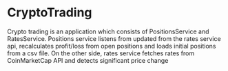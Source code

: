 # CryptoTrading
Crypto trading is an application which consists of PositionsService and RatesService. Positions service listens from updated from the rates service api, recalculates profit/loss from open positions and loads initial positions from a csv file. On the other side, rates service fetches rates from CoinMarketCap API and detects significant price change 
